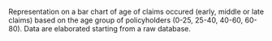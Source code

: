 Representation on a bar chart of age of claims occured (early, middle or late claims) based on the age group of policyholders (0-25, 25-40, 40-60, 60-80).
Data are elaborated starting from a raw database.
